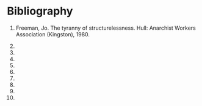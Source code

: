 


# Bibliography

1. Freeman, Jo. The tyranny of structurelessness. Hull: Anarchist Workers Association (Kingston), 1980.

2. 


3. 


4. 


5.


6.


7.


8.


9.


10.
